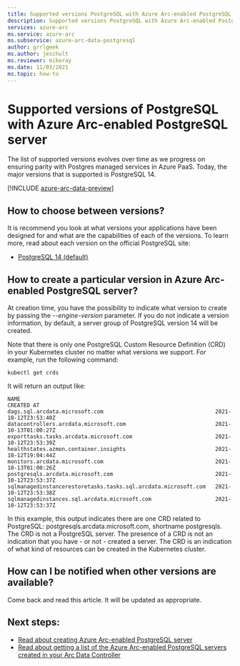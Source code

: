 ```yaml
---
title: Supported versions PostgreSQL with Azure Arc-enabled PostgreSQL server
description: Supported versions PostgreSQL with Azure Arc-enabled PostgreSQL server
services: azure-arc
ms.service: azure-arc
ms.subservice: azure-arc-data-postgresql
author: grrlgeek
ms.author: jeschult
ms.reviewer: mikeray
ms.date: 11/03/2021
ms.topic: how-to
---
```


# Supported versions of PostgreSQL with Azure Arc-enabled PostgreSQL server
The list of supported versions evolves over time as we progress on ensuring parity with Postgres managed services in Azure PaaS. Today, the major versions that is supported is PostgreSQL 14.

[!INCLUDE [azure-arc-data-preview](../../../includes/azure-arc-data-preview.md)]

## How to choose between versions?
It is recommend you look at what versions your applications have been designed for and what are the capabilities of each of the versions. 
To learn more, read about each version on the official PostgreSQL site:
- [PostgreSQL 14 (default)](https://www.postgresql.org/docs/14/index.html)

## How to create a particular version in Azure Arc-enabled PostgreSQL server?
At creation time, you have the possibility to indicate what version to create by passing the _--engine-version_ parameter. 
If you do not indicate a version information, by default, a server group of PostgreSQL version 14 will be created.

Note that there is only one PostgreSQL Custom Resource Definition (CRD) in your Kubernetes cluster no matter what versions we support.
For example, run the following command:
```console
kubectl get crds
```

It will return an output like:
```console
NAME                                                             CREATED AT
dags.sql.arcdata.microsoft.com                                   2021-10-12T23:53:40Z
datacontrollers.arcdata.microsoft.com                            2021-10-13T01:00:27Z
exporttasks.tasks.arcdata.microsoft.com                          2021-10-12T23:53:39Z
healthstates.azmon.container.insights                            2021-10-12T19:04:44Z
monitors.arcdata.microsoft.com                                   2021-10-13T01:00:26Z
postgresqls.arcdata.microsoft.com                                2021-10-12T23:53:37Z
sqlmanagedinstancerestoretasks.tasks.sql.arcdata.microsoft.com   2021-10-12T23:53:38Z
sqlmanagedinstances.sql.arcdata.microsoft.com                    2021-10-12T23:53:37Z
```

In this example, this output indicates there are one CRD related to PostgreSQL: postgresqls.arcdata.microsoft.com, shortname postgresqls. The CRD is not a PostgreSQL server. The presence of a CRD is not an indication that you have - or not - created a server. The CRD is an indication of what kind of resources can be created in the Kubernetes cluster.

## How can I be notified when other versions are available?
Come back and read this article. It will be updated as appropriate.


## Next steps:
- [Read about creating Azure Arc-enabled PostgreSQL server](create-postgresql-server)
- [Read about getting a list of the Azure Arc-enabled PostgreSQL servers created in your Arc Data Controller](list-server-groups-postgres-hyperscale.md)

